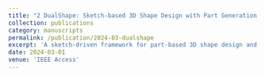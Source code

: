 ```yaml
---
title: "2 DualShape: Sketch-based 3D Shape Design with Part Generation and Retrieval"
collection: publications
category: manuscripts
permalink: /publication/2024-03-dualshape
excerpt: 'A sketch-driven framework for part-based 3D shape design and retrieval.'
date: 2024-03-01
venue: 'IEEE Access'
---
```

